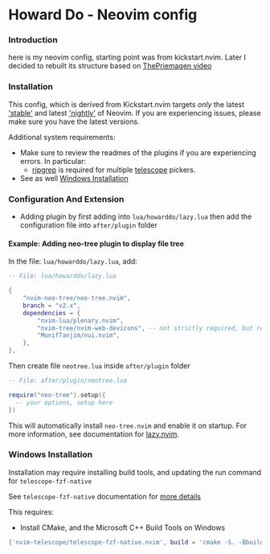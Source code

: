 # Howard Do - Neovim config

### Introduction

here is my neovim config, starting point was from kickstart.nvim. Later I decided to rebuilt its structure based on [ThePriemagen video](https://youtu.be/w7i4amO_zaE)

### Installation

This config, which is derived from Kickstart.nvim targets *only* the latest ['stable'](https://github.com/neovim/neovim/releases/tag/stable) and latest ['nightly'](https://github.com/neovim/neovim/releases/tag/nightly) of Neovim. If you are experiencing issues, please make sure you have the latest versions.


Additional system requirements:
- Make sure to review the readmes of the plugins if you are experiencing errors. In particular:
  - [ripgrep](https://github.com/BurntSushi/ripgrep#installation) is required for multiple [telescope](https://github.com/nvim-telescope/telescope.nvim#suggested-dependencies) pickers.
- See as well [Windows Installation](#Windows-Installation)

### Configuration And Extension

* Adding plugin by first adding into `lua/howarddo/lazy.lua` then add the configuration file into `after/plugin` folder 

#### Example: Adding neo-tree plugin to display file tree

In the file: `lua/howarddo/lazy.lua`, add:

```lua
-- File: lua/howarddo/lazy.lua

{
    "nvim-neo-tree/neo-tree.nvim",
    branch = "v2.x",
    dependencies = {
        "nvim-lua/plenary.nvim",
        "nvim-tree/nvim-web-devicons", -- not strictly required, but recommended
        "MunifTanjim/nui.nvim",
    },
},
```

Then create file `neotree.lua` inside `after/plugin` folder

```lua
-- File: after/plugin/neotree.lua

require("neo-tree").setup({
  -- your options, setup here
})
```

This will automatically install `neo-tree.nvim` and enable it on startup. For more information, see documentation for [lazy.nvim](https://github.com/folke/lazy.nvim).

### Windows Installation

Installation may require installing build tools, and updating the run command for `telescope-fzf-native`

See `telescope-fzf-native` documentation for [more details](https://github.com/nvim-telescope/telescope-fzf-native.nvim#installation)

This requires:

- Install CMake, and the Microsoft C++ Build Tools on Windows

```lua
{'nvim-telescope/telescope-fzf-native.nvim', build = 'cmake -S. -Bbuild -DCMAKE_BUILD_TYPE=Release && cmake --build build --config Release && cmake --install build --prefix build' }
```
